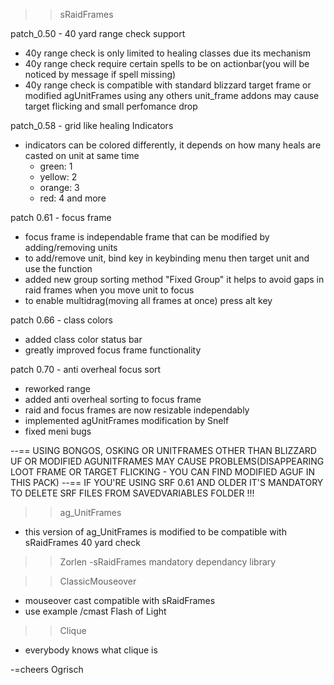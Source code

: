 >> sRaidFrames

patch_0.50 - 40 yard range check support
- 40y range check is only limited to healing classes due its mechanism
- 40y range check require certain spells to be on actionbar(you will be noticed by message if spell missing)
- 40y range check is compatible with standard blizzard target frame or modified agUnitFrames using any others unit_frame addons may cause target flicking and small perfomance drop

patch_0.58 - grid like healing Indicators 
- indicators can be colored differently, it depends on how many heals are casted on unit at same time
  - green: 1
  - yellow: 2
  - orange: 3
  - red: 4 and more

patch 0.61 - focus frame
- focus frame is independable frame that can be modified by adding/removing units
- to add/remove unit, bind key in keybinding menu then target unit and use the function
- added new group sorting method "Fixed Group" it helps to avoid gaps in raid frames when you move unit to focus
- to enable multidrag(moving all frames at once) press alt key

patch 0.66 - class colors
- added class color status bar
- greatly improved focus frame functionality

patch 0.70 - anti overheal focus sort
- reworked range 
- added anti overheal sorting to focus frame
- raid and focus frames are now resizable independably
- implemented agUnitFrames modification by Snelf
- fixed meni bugs

--== USING BONGOS, OSKING OR UNITFRAMES OTHER THAN BLIZZARD UF OR MODIFIED AGUNITFRAMES MAY CAUSE PROBLEMS(DISAPPEARING LOOT FRAME OR TARGET FLICKING - YOU CAN FIND MODIFIED AGUF IN THIS PACK)
--== IF YOU'RE USING SRF 0.61 AND OLDER IT'S MANDATORY TO DELETE SRF FILES FROM SAVEDVARIABLES FOLDER !!!


>> ag_UnitFrames
 - this version of ag_UnitFrames is modified to be compatible with sRaidFrames 40 yard check

>> Zorlen
-sRaidFrames mandatory dependancy library

>> ClassicMouseover
- mouseover cast compatible with sRaidFrames
- use example /cmast Flash of Light

>> Clique
- everybody knows what clique is


-=cheers Ogrisch



